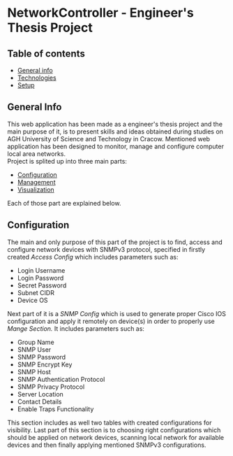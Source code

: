 # NetworkController - Engineer's Thesis Project

## Table of contents
* [General info](#general-info)
* [Technologies](#technologies)
* [Setup](#setup)

## General Info

This web application has been made as a engineer's thesis project and the main purpose of it, is to present skills and ideas obtained during studies on AGH University of Science and Technology in Cracow.
Mentioned web application has been designed to monitor, manage and configure computer local area networks.
<br>Project is splited up into three main parts:
- [Configuration](#configuration)
- [Management](#management)
- [Visualization](#visualization)  

Each of those part are explained below.

## Configuration 
The main and only purpose of this part of the project is to find, access and configure network devices with SNMPv3 protocol, specified in firstly created <i>Access Config</i> which includes parameters such as:
- Login Username
- Login Password
- Secret Password
- Subnet CIDR
- Device OS

Next part of it is a <i>SNMP Config</i> which is used to generate proper Cisco IOS configuration and apply it remotely on device(s) in order to properly use <i>Mange Section.</i> It includes parameters such as:
- Group Name
- SNMP User
- SNMP Password
- SNMP Encrypt Key
- SNMP Host
- SNMP Authentication Protocol
- SNMP Privacy Protocol
- Server Location
- Contact Details
- Enable Traps Functionality

This section includes as well two tables with created configurations for visibility.
Last part of this section is to choosing right configurations which should be applied on
network devices, scanning local network for available devices and then finally applying
mentioned SNMPv3 configurations.